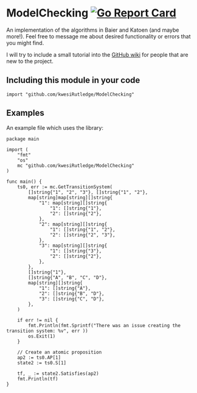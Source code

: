 # ModelChecking [![Go Report Card](https://goreportcard.com/badge/github.com/kwesiRutledge/ModelChecking)](https://goreportcard.com/report/github.com/kwesiRutledge/ModelChecking)

An implementation of the algorithms in Baier and Katoen (and maybe more!). Feel free to message me about desired functionality or errors that you might find.

I will try to include a small tutorial into the [GitHub wiki](https://github.com/kwesiRutledge/ModelChecking/wiki/Tutorial) for people that are new to the project.

## Including this module in your code

```
import "github.com/kwesiRutledge/ModelChecking"
```

## Examples

An example file which uses the library:
```
package main

import (
	"fmt"
	"os"
	mc "github.com/kwesiRutledge/ModelChecking"
)

func main() {
	ts0, err := mc.GetTransitionSystem(
		[]string{"1", "2", "3"}, []string{"1", "2"},
		map[string]map[string][]string{
			"1": map[string][]string{
				"1": []string{"1"},
				"2": []string{"2"},
			},
			"2": map[string][]string{
				"1": []string{"1", "2"},
				"2": []string{"2", "3"},
			},
			"3": map[string][]string{
				"1": []string{"3"},
				"2": []string{"2"},
			},
		},
		[]string{"1"},
		[]string{"A", "B", "C", "D"},
		map[string][]string{
			"1": []string{"A"},
			"2": []string{"B", "D"},
			"3": []string{"C", "D"},
		},
	)

	if err != nil {
		fmt.Println(fmt.Sprintf("There was an issue creating the transition system: %v", err ))
		os.Exit(1)
	}

	// Create an atomic proposition
	ap2 := ts0.AP[1]
	state2 := ts0.S[1]

	tf, _ := state2.Satisfies(ap2)
	fmt.Println(tf)
}

```
